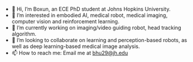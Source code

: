 - 👋 Hi, I’m Boxun, an ECE PhD student at Johns Hopkins University.
- 👀 I’m interested in embodied AI, medical robot, medical imaging, computer vision and reinforcement learning. 
- 🌱 I’m currently working on imaging/video guiding robot, head tracking algorithm.
- 💞️ I’m looking to collaborate on learning and perception-based robots, as well as deep learning-based medical image analysis.
- 📫 How to reach me: Email me at bhu29@jh.edu

<!---
XSoberCarrot/XSoberCarrot is a ✨ special ✨ repository because its `README.md` (this file) appears on your GitHub profile.
You can click the Preview link to take a look at your changes.
--->
